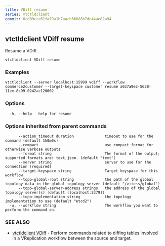 ```yaml
---
title: VDiff resume
series: vtctldclient
commit: 6cd09cce61fa79a1b7aacb36886b7dc44ae82a94
---
```

## vtctldclient VDiff resume

Resume a VDiff.

```
vtctldclient VDiff resume
```

### Examples

```
vtctldclient --server localhost:15999 vdiff --workflow commerce2customer --target-keyspace customer resume a037a9e2-5628-11ee-8c99-0242ac120002
```

### Options

```
  -h, --help   help for resume
```

### Options inherited from parent commands

```
      --action_timeout duration              timeout to use for the command (default 1h0m0s)
      --compact                              use compact format for otherwise verbose outputs
      --format string                        The format of the output; supported formats are: text,json. (default "text")
      --server string                        server to use for the connection (required)
      --target-keyspace string               Target keyspace for this workflow.
      --topo-global-root string              the path of the global topology data in the global topology server (default "/vitess/global")
      --topo-global-server-address strings   the address of the global topology server(s) (default [localhost:2379])
      --topo-implementation string           the topology implementation to use (default "etcd2")
  -w, --workflow string                      The workflow you want to perform the command on.
```

### SEE ALSO

* [vtctldclient VDiff](../)	 - Perform commands related to diffing tables involved in a VReplication workflow between the source and target.

